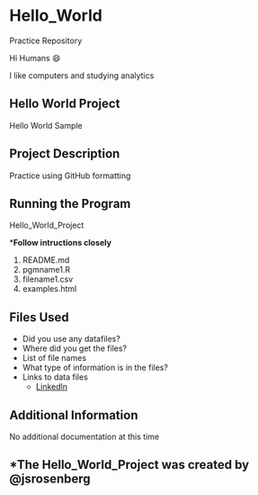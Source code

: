 # Hello_World
Practice Repository

Hi Humans :smile:

I like computers and studying analytics

## Hello World Project 
Hello World Sample

## Project Description
Practice using GitHub formatting

## Running the Program
Hello_World_Project

***Follow intructions closely**

1. README.md
2. pgmname1.R
3. filename1.csv
4. examples.html

## Files Used
- Did you use any datafiles?
- Where did you get the files?
- List of file names
- What type of information is in the files?
- Links to data files
  - [Linkedln](https://www.linkedin.com/in/jacob-rosenberg-033745142/)

## Additional Information
No additional documentation at this time

## *The Hello_World_Project was created by @jsrosenberg

